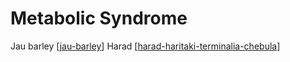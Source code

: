 # Metabolic Syndrome

Jau barley [[jau-barley]]
Harad [[harad-haritaki-terminalia-chebula]]

[//begin]: # "Autogenerated link references for markdown compatibility"
[jau-barley]: jau-barley "Jau Barley"
[harad-haritaki-terminalia-chebula]: harad-haritaki-terminalia-chebula "Harad Haritaki Terminalia Chebula"
[//end]: # "Autogenerated link references"